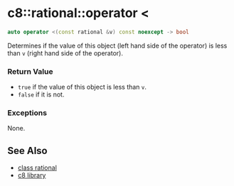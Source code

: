 # c8::rational::operator &lt; #

```cpp
auto operator <(const rational &v) const noexcept -> bool
```

Determines if the value of this object (left hand side of the operator) is less than `v` (right hand side of the operator).

### Return Value ###

* `true` if the value of this object is less than `v`.
* `false` if it is not.

### Exceptions ###

None.

## See Also ##

* [class rational](c8_rational)
* [c8 library](c8)

